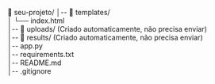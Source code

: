📂 seu-projeto/
│-- 📂 templates/  
│   └── index.html  
│-- 📂 uploads/  (Criado automaticamente, não precisa enviar)  
│-- 📂 results/  (Criado automaticamente, não precisa enviar)  
│-- app.py  
│-- requirements.txt  
│-- README.md  
│-- .gitignore  
